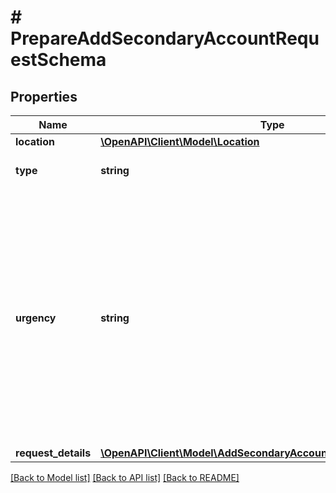 # # PrepareAddSecondaryAccountRequestSchema

## Properties

Name | Type | Description | Notes
------------ | ------------- | ------------- | -------------
**location** | [**\OpenAPI\Client\Model\Location**](Location.md) |  |
**type** | **string** | The type of the transaction |
**urgency** | **string** | This value defines how fast a transaction is processed on a network. A faster processing requirement will result in higher fees. If the urgency field is not provided, the default setting is normal |
**request_details** | [**\OpenAPI\Client\Model\AddSecondaryAccountRequestDetailsSchema**](AddSecondaryAccountRequestDetailsSchema.md) |  | [optional]

[[Back to Model list]](../../README.md#models) [[Back to API list]](../../README.md#endpoints) [[Back to README]](../../README.md)
